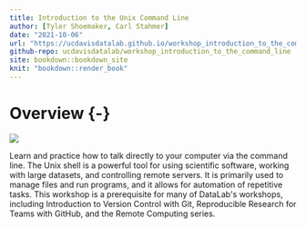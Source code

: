 ```yaml
---
title: Introduction to the Unix Command Line
author: [Tyler Shoemaker, Carl Stahmer]
date: "2021-10-06"
url: "https://ucdavisdatalab.github.io/workshop_introduction_to_the_command_line/"
github-repo: ucdavisdatalab/workshop_introduction_to_the_command_line
site: bookdown::bookdown_site
knit: "bookdown::render_book"
---
```


# Overview {-}

![](img/datalab-logo-full-color-rgb.png)

Learn and practice how to talk directly to your computer via the command line. 
The Unix shell is a powerful tool for using scientific software, working with 
large datasets, and controlling remote servers. It is primarily used to manage 
files and run programs, and it allows for automation of repetitive tasks. This 
workshop is a prerequisite for many of DataLab's workshops, including 
Introduction to Version Control with Git, Reproducible Research for Teams with 
GitHub, and the Remote Computing series.
